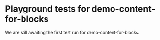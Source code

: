# Playground tests for demo-content-for-blocks
We are still awaiting the first test run for demo-content-for-blocks.
